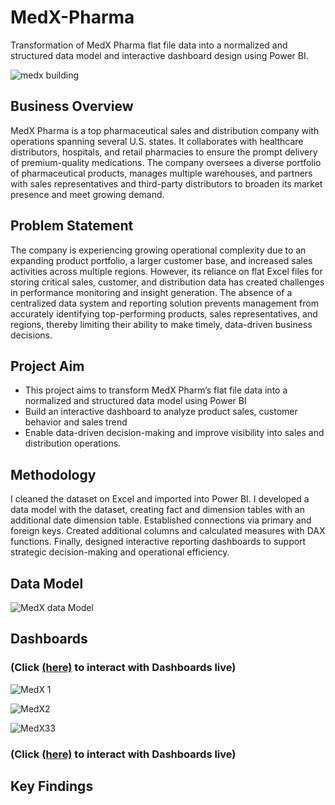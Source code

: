 # MedX-Pharma
Transformation of MedX Pharma flat file data into a normalized and structured data model and interactive dashboard design using Power BI.

![medx building](https://github.com/user-attachments/assets/1a48eac1-7295-45aa-b59a-60e3b169d774)



## Business Overview
MedX Pharma is a top pharmaceutical sales and distribution company with operations spanning several U.S. states. 
It collaborates with healthcare distributors, hospitals, and retail pharmacies to ensure the prompt delivery of premium-quality medications. 
The company oversees a diverse portfolio of pharmaceutical products, manages multiple warehouses, and partners with sales representatives and third-party distributors to broaden its market presence and meet growing demand.

## Problem Statement
The company is experiencing growing operational complexity due to an expanding product portfolio, a larger customer base, and increased sales activities across multiple regions. 
However, its reliance on flat Excel files for storing critical sales, customer, and distribution data has created challenges in performance monitoring and insight generation. 
The absence of a centralized data system and reporting solution prevents management from accurately identifying top-performing products, sales representatives, and regions, thereby limiting their ability to make timely, data-driven business decisions. 

## Project Aim
- This project aims to transform MedX Pharm’s flat file data into a normalized and structured data model using Power BI
- Build an interactive dashboard to analyze product sales, customer behavior and sales trend
- Enable data-driven decision-making and improve visibility into sales and distribution operations.

## Methodology
I cleaned the dataset on Excel and imported into Power BI. I developed a data model with the dataset, creating fact and dimension tables with an additional date dimension table. 
Established connections via primary and foreign keys.
Created additional columns and calculated measures with DAX functions. Finally, designed interactive reporting dashboards to support strategic decision-making and operational efficiency. 

## Data Model

![MedX data Model](https://github.com/user-attachments/assets/5da1b399-08f5-4b93-821f-eb3a961e85d2)

## Dashboards
### (Click [(here)](https://app.powerbi.com/view?r=eyJrIjoiZTQ0NzJmYjItYmViZS00OGU3LWJmZWYtZjk4ZDVlOTVmMmM1IiwidCI6ImZmMGYzZTNhLTNlNTMtNDU0Zi1iMmI1LTZjNjg3NTNiOGVlNCJ9&embedImagePlaceholder=true&pageName=7a7cd65105bc46961040) to interact with Dashboards live)

![MedX 1](https://github.com/user-attachments/assets/492b8d92-2183-4f24-897c-907b865c1e6f)

![MedX2](https://github.com/user-attachments/assets/44e6fa41-4202-4ed8-aa63-b50ca8527d59)

![MedX33](https://github.com/user-attachments/assets/926d64b0-079b-4b86-9099-0265742422f5)

### (Click [(here)](https://app.powerbi.com/view?r=eyJrIjoiZTQ0NzJmYjItYmViZS00OGU3LWJmZWYtZjk4ZDVlOTVmMmM1IiwidCI6ImZmMGYzZTNhLTNlNTMtNDU0Zi1iMmI1LTZjNjg3NTNiOGVlNCJ9&embedImagePlaceholder=true&pageName=7a7cd65105bc46961040) to interact with Dashboards live)


## Key Findings









